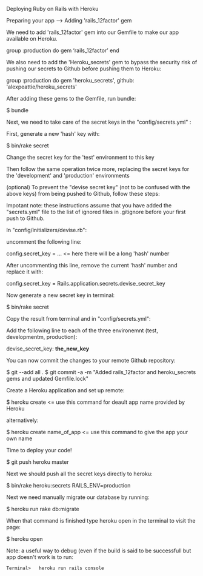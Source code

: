 Deploying Ruby on Rails with Heroku


Preparing your app --> Adding 'rails_12factor' gem
   
We need to add 'rails_12factor' gem into our Gemfile to make our app available on Heroku.

group :production do
	gem ‘rails_12factor’
end


We also need to add the 'Heroku_secrets' gem to bypass the security risk of pushing our secrets to Github before pushing them to Heroku:

group :production do 
	gem 'heroku_secrets', github: 'alexpeattie/heroku_secrets'


After adding these gems to the Gemfile, run bundle:

$ bundle


Next, we need to take care of the secret keys in the "config/secrets.yml" :

First, generate a new 'hash' key with:

$ bin/rake secret

Change the secret key for the 'test' environment to this key

Then follow the same operation twice more, replacing the secret keys for the 'development' and 'production' environments


(optional) To prevent the "devise secret key" (not to be confused with the above keys) from being pushed to Github, follow these steps:

Impotant note: these instructions assume that you have added the "secrets.yml" file to the list of ignored files in .gitignore before your first push to Github.

In "config/initializers/devise.rb": 

uncomment the following line:

config.secret_key = ...      <=  here there will be a long 'hash' number

After uncommenting this line, remove the current 'hash' number and replace it with:

config.secret_key = Rails.application.secrets.devise_secret_key


Now generate a new secret key in terminal:

$ bin/rake secret

Copy the result from terminal and in "config/secrets.yml":

Add the following line to each of the three environemnt (test, developmentm, production):

devise_secret_key: **the_new_key**


You can now commit the changes to your remote Github repository:

$ git --add all .
$ git commit -a -m "Added rails_12factor and heroku_secrets gems and updated Gemfile.lock"


Create a Heroku application and set up remote:

$ heroku create 				<= use this command for deault app name provided by Heroku

alternatively:

$ heroku create name_of_app 	<= use this command to give the app your own name


Time to deploy your code!

$ git push heroku master


Next we should push all the secret keys directly to heroku:

$ bin/rake heroku:secrets RAILS_ENV=production


Next we need manually migrate our database by running:

$ heroku run rake db:migrate


When that command is finished type heroku open in the terminal to visit the page:

$ heroku open


Note: a useful way to debug (even if the build is said to be successfull but app 
doesn't work is to run:

	Terminal>	heroku run rails console




